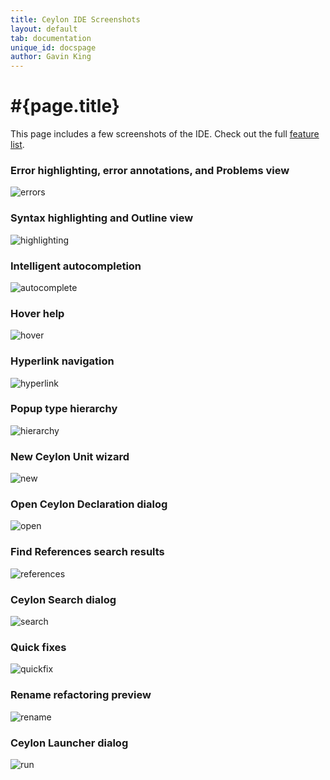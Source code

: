```yaml
---
title: Ceylon IDE Screenshots
layout: default
tab: documentation
unique_id: docspage
author: Gavin King
---
```

# #{page.title}

This page includes a few screenshots of the IDE. Check out the
full [feature list](..).

### Error highlighting, error annotations, and Problems view

![errors](/images/screenshots/errors-screenshot.png)

### Syntax highlighting and Outline view

![highlighting](/images/screenshots/highlighting-screenshot.png)

### Intelligent autocompletion

![autocomplete](/images/screenshots/autocomplete-screenshot.png)

### Hover help

![hover](/images/screenshots/hover-screenshot.png)

### Hyperlink navigation

![hyperlink](/images/screenshots/hyperlink-screenshot.png)

### Popup type hierarchy

![hierarchy](/images/screenshots/hierarchy-screenshot.png)

### New Ceylon Unit wizard

![new](/images/screenshots/new-screenshot.png)

### Open Ceylon Declaration dialog

![open](/images/screenshots/open-screenshot.png)

### Find References search results

![references](/images/screenshots/references-screenshot.png)

### Ceylon Search dialog

![search](/images/screenshots/search-screenshot.png)

### Quick fixes

![quickfix](/images/screenshots/quickfix-screenshot.png)

### Rename refactoring preview

![rename](/images/screenshots/rename-screenshot.png)

### Ceylon Launcher dialog

![run](/images/screenshots/run-screenshot.png)

